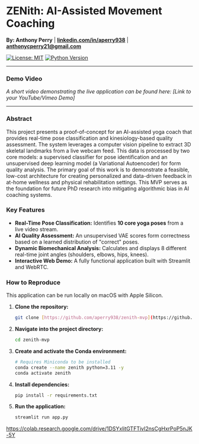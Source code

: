 # ZENith: AI-Assisted Movement Coaching

**By: Anthony Perry** | **[linkedin.com/in/aperry938](https://www.linkedin.com/in/aperry938/)** | **anthonycperry21@gmail.com**

[![License: MIT](https://img.shields.io/badge/License-MIT-yellow.svg)](https://opensource.org/licenses/MIT)
[![Python Version](https://img.shields.io/badge/Python-3.11-blue.svg)](https://www.python.org/)

---

### Demo Video

*A short video demonstrating the live application can be found here: [Link to your YouTube/Vimeo Demo]*

---

### Abstract

This project presents a proof-of-concept for an AI-assisted yoga coach that provides real-time pose classification and kinesiology-based quality assessment. The system leverages a computer vision pipeline to extract 3D skeletal landmarks from a live webcam feed. This data is processed by two core models: a supervised classifier for pose identification and an unsupervised deep learning model (a Variational Autoencoder) for form quality analysis. The primary goal of this work is to demonstrate a feasible, low-cost architecture for creating personalized and data-driven feedback in at-home wellness and physical rehabilitation settings. This MVP serves as the foundation for future PhD research into mitigating algorithmic bias in AI coaching systems.

### Key Features
* **Real-Time Pose Classification:** Identifies **10 core yoga poses** from a live video stream.
* **AI Quality Assessment:** An unsupervised VAE scores form correctness based on a learned distribution of "correct" poses.
* **Dynamic Biomechanical Analysis:** Calculates and displays 8 different real-time joint angles (shoulders, elbows, hips, knees).
* **Interactive Web Demo:** A fully functional application built with Streamlit and WebRTC.

### How to Reproduce

This application can be run locally on macOS with Apple Silicon.

1.  **Clone the repository:**
    ```bash
    git clone [https://github.com/aperry938/zenith-mvp](https://github.com/aperry938/zenith-mvp)
    ```
2.  **Navigate into the project directory:**
    ```bash
    cd zenith-mvp
    ```
3.  **Create and activate the Conda environment:**
    ```bash
    # Requires Miniconda to be installed
    conda create --name zenith python=3.11 -y
    conda activate zenith
    ```
4.  **Install dependencies:**
    ```bash
    pip install -r requirements.txt
    ```
5.  **Run the application:**
    ```bash
    streamlit run app.py
    ```

https://colab.research.google.com/drive/1DSYxlitGTFTivI2nsCgHxrPoP5nJK-5Y
